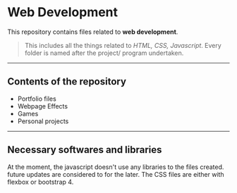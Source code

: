 # Web Development
This repository contains files related to **web development**.
> This includes all the things related to _HTML, CSS, Javascript_.
> Every folder is named after the project/ program undertaken.

***

## Contents of the repository

  * Portfolio files
  * Webpage Effects
  * Games
  * Personal projects

***

## Necessary softwares and libraries
At the moment, the javascript doesn't use any libraries to the files created. future updates are considered to for the later.
The CSS files are either with flexbox or bootstrap 4.
